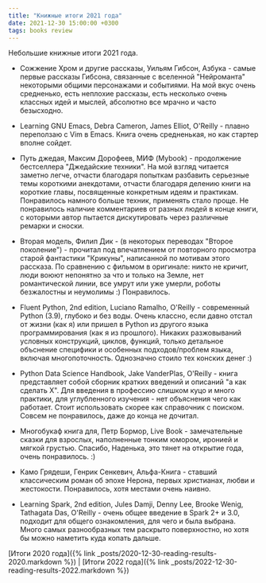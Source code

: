 ```yaml
---
title: "Книжные итоги 2021 года"
date: 2021-12-30 15:00:00 +0300
tags: books review
---
```

Небольшие книжные итоги 2021 года.
<!--more-->

* Сожжение Хром и другие рассказы, Уильям Гибсон, Азбука - самые первые рассказы Гибсона, связанные с вселенной "Нейроманта" некоторыми общими персонажами и событиями. На мой вкус очень средненько, есть неплохие рассказы, есть несколько очень классных идей и мыслей, абсолютно все мрачно и часто безысходно.

* Learning GNU Emacs, Debra Cameron, James Elliot, O'Reilly - плавно переползаю с Vim в Emacs. Книга очень средненькая, но как стартер вполне сойдет.

* Путь джедая, Максим Дорофеев, МИФ (Mybook) - продолжение бестселлера "Джедайские техники". На мой взгляд читается заметно легче, отчасти благодаря попыткам разбавить серьезные темы короткими анекдотами, отчасти благодаря делению книги на короткие главы, посвященные конкретным идеям и практикам. Понравилось намного больше техник, применять стало проще. Не понравилось наличие комментариев от разных людей в конце книги, с которыми автор пытается дискутировать через различные ремарки и сноски.

* Вторая модель, Филип Дик - (в некоторых переводах "Второе поколение") - прочитал под впечатлением от повторного просмотра старой фантастики "Крикуны", написанной по мотивам этого рассказа. По сравнению с фильмом в оригинале: никто не кричит, люди воюют непонятно за что и только на Земле, нет романтической линии, все умрут или уже умерли, роботы безжалостны и неумолимы :) Понравилось.

* Fluent Python, 2nd edition, Luciano Ramalho, O'Reilly - современный Python (3.9), глубоко и без воды. Очень классно, если давно отстал от жизни (как я) или пришел в Python из другого языка программирования (как я из прошлого). Никаких разжовываний условных конструкций, циклов, функций, только детальное объснение специфики и особенных подходов/проблем языка, включая многопоточность. Однозначно стоило тех конских денег :)

* Python Data Science Handbook, Jake VanderPlas, O'Reilly - книга представляет собой сборник кратких введений и описаний "а как сделать Х". Для введения в профессию слишком куцо и много практики, для углубленного изучения - нет объяснения чего как работает. Стоит использовать скорее как справочник с поиском. Совсем не понравилось, даже до конца не дочитал.

* Многобукаф книга для, Петр Бормор, Live Book - замечательные сказки для взрослых, наполненные тонким юмором, иронией и мягкой грустью. Спасибо, Наденька, это тянет на открытие года, очень понравилось. :)

* Камо Грядеши, Генрик Сенкевич, Альфа-Книга - ставший классическим роман об эпохе Нерона, первых христианах, любви и жестокости. Понравилось, хотя местами очень наивно.

* Learning Spark, 2nd edition, Jules Damji, Denny Lee, Brooke Wenig, Tathagata Das, O'Reilly - очень общее введение в Spark 2+ и 3.0, подходит для общего ознакомления, для чего и была выбрана. Много самых разнообразных тем раскрыто поверхностно, но хотя бы можно наметить куда копать дальше.

[Итоги 2020 года]({% link _posts/2020-12-30-reading-results-2020.markdown %}) | [Итоги 2022 года]({% link _posts/2022-12-30-reading-results-2022.markdown %})
